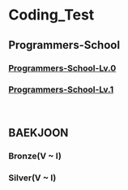 # Coding_Test
## Programmers-School

### <a href = "https://github.com/18-12847/Coding_Test/tree/main/Programmers-School/Programmers-School-Lv.0">Programmers-School-Lv.0</a>
### <a href = "https://github.com/18-12847/Coding_Test/tree/main/Programmers-School/Programmers-School-Lv.1">Programmers-School-Lv.1</a>
<br />

## BAEKJOON
### Bronze(V ~ I)
### Silver(V ~ I)
